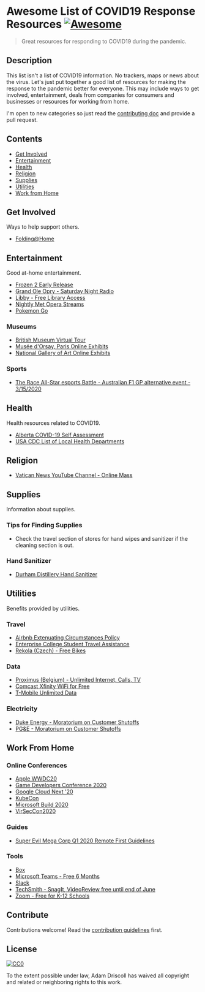 # Awesome List of COVID19 Response Resources [![Awesome](https://awesome.re/badge.svg)](https://awesome.re)

> Great resources for responding to COVID19 during the pandemic. 

## Description

This list isn't a list of COVID19 information. No trackers, maps or news about the virus. Let's just put together a good list of resources for making the response to the pandemic better for everyone.  This may include ways to get involved, entertainment, deals from companies for consumers and businesses or resources for working from home. 

I'm open to new categories so just read the [contributing doc](contributing.md) and provide a pull request. 

## Contents

- [Get Involved](#get-involved)
- [Entertainment](#entertainment)
- [Health](#health)
- [Religion](#religion)
- [Supplies](#supplies)
- [Utilities](#utilities)
- [Work from Home](#work-from-home)

## Get Involved

Ways to help support others. 

- [Folding@Home](https://github.com/FoldingAtHome/coronavirus)

## Entertainment

Good at-home entertainment. 

- [Frozen 2 Early Release](https://movies.disney.com/watch-at-home)
- [Grand Ole Opry - Saturday Night Radio](https://www.opry.com/covid19/?2020-03-14-1140)
- [Libby - Free Library Access](https://apps.apple.com/app/id1076402606?fbclid=IwAR1KghNvPWqreuKvjJwg2xN0POCxRxkp019YtzTGsACRXAO_mEp-5rOTYBo)
- [Nightly Met Opera Streams](https://www.metopera.org/about/press-releases/met-to-launch-nightly-met-opera-streams-a-free-series-of-encore-live-in-hd-presentations-streamed-on-the-company-website-during-the-coronavirus-closure/)
- [Pokemon Go](https://pokemongolive.com/en/post/updatedevents-abracommunityday)

### Museums

- [British Museum Virtual Tour](https://britishmuseum.withgoogle.com/)
- [Musée d'Orsay, Paris Online Exhibits](https://artsandculture.google.com/partner/musee-dorsay-paris?hl=en)
- [National Gallery of Art Online Exhibits](https://artsandculture.google.com/partner/national-gallery-of-art-washington-dc?hl=en)

### Sports

- [The Race All-Star esports Battle - Australian F1 GP alternative event - 3/15/2020](https://www.youtube.com/watch?v=Hpq9oMLTc-k)

## Health

Health resources related to COVID19. 

- [Alberta COVID-19 Self Assessment](https://myhealth.alberta.ca/journey/covid-19/Pages/COVID-Self-Assessment.aspx?fbclid=IwAR0axU0zsL2k8XTySooWoNSs0O_u6DnTNqpQYMoc4bD2oeCpj_UDHvksfZ4)
- [USA CDC List of Local Health Departments](https://www.cdc.gov/publichealthgateway/healthdirectories/healthdepartments.html)

## Religion 

- [Vatican News YouTube Channel - Online Mass](https://www.youtube.com/channel/UC7E-LYc1wivk33iyt5bR5zQ)

## Supplies

Information about supplies.

### Tips for Finding Supplies

- Check the travel section of stores for hand wipes and sanitizer if the cleaning section is out.

### Hand Sanitizer

- [Durham Distillery Hand Sanitizer](https://durhamdistillery.com/pages/covid-19-sanitizing-solution-donation-program)

## Utilities

Benefits provided by utilities. 

### Travel

- [Airbnb Extenuating Circumstances Policy](https://news.airbnb.com/extenuating-circumstances-policy-activated-around-the-world/)
- [Enterprise College Student Travel Assistance](https://www.enterprise.com/en/car-rental/deals/young-driver.html)
- [Rekola (Czech) - Free Bikes](https://www.rekola.cz/)

### Data

- [Proximus (Belgium) - Unlimited Internet, Calls, TV](https://www.proximus.be/en/id_b_cr_proximus_helps/personal/blog/news/be-the-first-to-know/proximus-helps.html)
- [Comcast Xfinity WiFi for Free](https://corporate.comcast.com/covid-19)
- [T-Mobile Unlimited Data](https://www.t-mobile.com/news/t-mobile-update-on-covid-19-response)

### Electricity

- [Duke Energy - Moratorium on Customer Shutoffs](https://twitter.com/DukeEnergy/status/1238529972043743233?s=20)
- [PG&E - Moratorium on Customer Shutoffs](https://www.pge.com/en/about/newsroom/newsdetails/index.page?title=20200312_pges_pandemic_response_includes_precautionary_health_and_safety_actions_moratorium_on_customer_shutoffs_for_nonpayment)

## Work From Home 

### Online Conferences

- [Apple WWDC20](https://developer.apple.com/wwdc20/)
- [Game Developers Conference 2020](https://gdconf.com/news/game-developers-conference-2020-announces-virtual-awards-and-talk-schedule)
- [Google Cloud Next '20](https://cloud.withgoogle.com/next/sf)
- [KubeCon](https://events.linuxfoundation.org/kubecon-cloudnativecon-europe/)
- [Microsoft Build 2020](https://www.microsoft.com/en-us/build)
- [VirSecCon2020](https://virseccon.com/)

### Guides

- [Super Evil Mega Corp Q1 2020 Remote First Guidelines](https://www.superevilmegacorp.com/blog/2020/3/4/sharing-our-remote-first-processes-tools-and-guidelines-for-fellow-corona-dodgers)

### Tools

- [Box](https://blog.box.com/box-response-covid-19)
- [Microsoft Teams - Free 6 Months](https://www.pcworld.com/article/3530374/microsofts-solution-for-covid-19-is-a-free-teams-subscription-for-six-months.html)
- [Slack](https://slackhq.com/business-continuity-plan-covid-19)
- [TechSmith - SnagIt, VideoReview free until end of June](https://discover.techsmith.com/remote-techsmith)
- [Zoom - Free for K-12 Schools](https://blog.zoom.us/wordpress/2020/03/13/how-to-use-zoom-for-online-learning/)


## Contribute

Contributions welcome! Read the [contribution guidelines](contributing.md) first.

## License

[![CC0](https://mirrors.creativecommons.org/presskit/buttons/88x31/svg/cc-zero.svg)](https://creativecommons.org/publicdomain/zero/1.0)

To the extent possible under law, Adam Driscoll has waived all copyright and
related or neighboring rights to this work.
